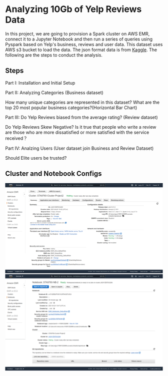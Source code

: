 # Analyzing 10Gb of Yelp Reviews Data

In this project, we are going to provision a Spark cluster on AWS EMR, connect it to a Jupyter Notebook and then run a series of queries using Pyspark based on Yelp's business, reviews and user data. This dataset uses AWS s3 bucket to load the data. The json format data is from [Kaggle](https://www.kaggle.com/yelp-dataset/yelp-dataset). The following are the steps to conduct the analysis.

## Steps

Part I: Installation and Initial Setup

Part II: Analyzing Categories (Business dataset)


How many unique categories are represented in this dataset?
What are the top 20 most popular business categories?(Horizontal Bar Chart)


Part III: Do Yelp Reviews biased from the average rating? (Review dataset)

Do Yelp Reviews Skew Negative? Is it true that people who write a review are those who are more dissatisfied or more satisfied with the service received？

Part IV: Analzing Users (User dataset join Business and Review Dataset)

Should Elite users be trusted?


## Cluster and Notebook Configs
![cluster](https://github.com/KY0409/Project2/blob/main/cluster_configuration.png)
![notebook](https://github.com/KY0409/Project2/blob/main/notebook_configuration.png)

